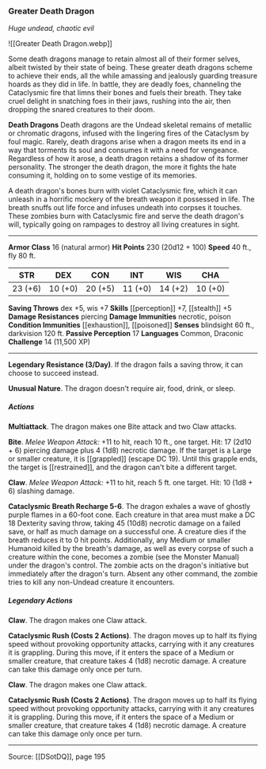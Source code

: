 ### Greater Death Dragon
_Huge undead, chaotic evil_

![[Greater Death Dragon.webp]]

Some death dragons manage to retain almost all of their former selves, albeit twisted by their state of being. These greater death dragons scheme to achieve their ends, all the while amassing and jealously guarding treasure hoards as they did in life. In battle, they are deadly foes, channeling the Cataclysmic fire that limns their bones and fuels their breath. They take cruel delight in snatching foes in their jaws, rushing into the air, then dropping the snared creatures to their doom.


**Death Dragons** Death dragons are the Undead skeletal remains of metallic or chromatic dragons, infused with the lingering fires of the Cataclysm by foul magic. Rarely, death dragons arise when a dragon meets its end in a way that torments its soul and consumes it with a need for vengeance. Regardless of how it arose, a death dragon retains a shadow of its former personality. The stronger the death dragon, the more it fights the hate consuming it, holding on to some vestige of its memories.

A death dragon's bones burn with violet Cataclysmic fire, which it can unleash in a horrific mockery of the breath weapon it possessed in life. The breath snuffs out life force and infuses undeath into corpses it touches. These zombies burn with Cataclysmic fire and serve the death dragon's will, typically going on rampages to destroy all living creatures in sight.





---

**Armor Class** 16 (natural armor)
**Hit Points** 230 (20d12 + 100)
**Speed** 40 ft., fly 80 ft.

| STR     | DEX     | CON     | INT     | WIS     | CHA     |
|---------|---------|---------|---------|---------|---------|
| 23 (+6) | 10 (+0) | 20 (+5) | 11 (+0) | 14 (+2) | 10 (+0) |

**Saving Throws** dex +5, wis +7
**Skills** [[perception]] +7, [[stealth]] +5
**Damage Resistances** piercing
**Damage Immunities** necrotic, poison
**Condition Immunities** [[exhaustion]], [[poisoned]]
**Senses** blindsight 60 ft., darkvision 120 ft.
**Passive Perception** 17
**Languages** Common, Draconic
**Challenge** 14 (11,500 XP)

---

**Legendary Resistance (3/Day)**. If the dragon fails a saving throw, it can choose to succeed instead.

**Unusual Nature**. The dragon doesn't require air, food, drink, or sleep.

##### Actions
**Multiattack**. The dragon makes one Bite attack and two Claw attacks.

**Bite**. _Melee Weapon Attack:_ +11 to hit, reach 10 ft., one target. Hit: 17 (2d10 + 6) piercing damage plus 4 (1d8) necrotic damage. If the target is a Large or smaller creature, it is [[grappled]] (escape DC 19). Until this grapple ends, the target is [[restrained]], and the dragon can't bite a different target.

**Claw**. _Melee Weapon Attack:_ +11 to hit, reach 5 ft. one target. Hit: 10 (1d8 + 6) slashing damage.

**Cataclysmic Breath Recharge 5-6**. The dragon exhales a wave of ghostly purple flames in a 60-foot cone. Each creature in that area must make a DC 18 Dexterity saving throw, taking 45 (10d8) necrotic damage on a failed save, or half as much damage on a successful one. A creature dies if the breath reduces it to 0 hit points. Additionally, any Medium or smaller Humanoid killed by the breath's damage, as well as every corpse of such a creature within the cone, becomes a zombie (see the Monster Manual) under the dragon's control. The zombie acts on the dragon's initiative but immediately after the dragon's turn. Absent any other command, the zombie tries to kill any non-Undead creature it encounters.

##### Legendary Actions
**Claw**. The dragon makes one Claw attack.

**Cataclysmic Rush (Costs 2 Actions)**. The dragon moves up to half its flying speed without provoking opportunity attacks, carrying with it any creatures it is grappling. During this move, if it enters the space of a Medium or smaller creature, that creature takes 4 (1d8) necrotic damage. A creature can take this damage only once per turn.

**Claw**. The dragon makes one Claw attack.

**Cataclysmic Rush (Costs 2 Actions)**. The dragon moves up to half its flying speed without provoking opportunity attacks, carrying with it any creatures it is grappling. During this move, if it enters the space of a Medium or smaller creature, that creature takes 4 (1d8) necrotic damage. A creature can take this damage only once per turn.


---

Source: [[DSotDQ]], page 195